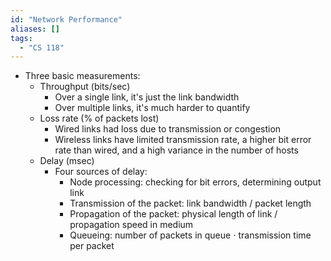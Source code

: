 ```yaml
---
id: "Network Performance"
aliases: []
tags:
  - "CS 118"
---
```


- Three basic measurements:
  - Throughput (bits/sec)
    - Over a single link, it's just the link bandwidth
    - Over multiple links, it's much harder to quantify
  - Loss rate (% of packets lost)
    - Wired links had loss due to transmission or congestion
    - Wireless links have limited transmission rate, a higher bit error rate
      than wired, and a high variance in the number of hosts
  - Delay (msec)
    - Four sources of delay:
      - Node processing: checking for bit errors, determining output link
      - Transmission of the packet: link bandwidth / packet length
      - Propagation of the packet: physical length of link / propagation speed
        in medium
      - Queueing: number of packets in queue $\cdot$ transmission time per
        packet
